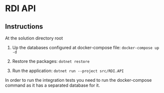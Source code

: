 # RDI API

## Instructions

At the solution directory root

1. Up the databases configured at docker-compose file:
``docker-compose up -d``
   
2. Restore the packages:
``dotnet restore``
   
3. Run the application:
``dotnet run --project src/RDI.API``
   
In order to run the integration tests you need to run the docker-compose command as it has a separated database for it.